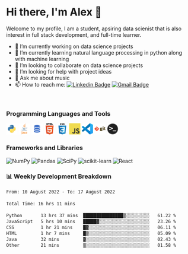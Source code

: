 # Hi there, I'm Alex  👋

Welcome to my profile, I am a student, apsiring data scienist that is also interest in full stack development, and full-time learner. 

- 🔭 I’m currently working on data science projects
- 🌱 I’m currently learning natural language processing in python along with machine learning
- 👯 I’m looking to collaborate on data science projects
- 🤔 I’m looking for help with project ideas
- 💬 Ask me about music
- 📫 How to reach me: [![Linkedin Badge](https://img.shields.io/badge/Alex%20Chen-blue?style=flat&logo=linkedin&labelColor=blue&link=https://www.linkedin.com/in/alex-chen-112523chen)](https://www.linkedin.com/in/alex-chen-112523chen/) [![Gmail Badge](https://img.shields.io/badge/-Alex%20Chen-c14438?style=flat&logo=Gmail&logoColor=white&link=mailto:112623chen@gmail.com)](mailto:112623chen@gmail.com)

<br>

### Programming Languages and Tools
<code><img height="30" src="https://raw.githubusercontent.com/github/explore/80688e429a7d4ef2fca1e82350fe8e3517d3494d/topics/python/python.png"></code>
<code><img height="30" src="https://raw.githubusercontent.com/github/explore/5b3600551e122a3277c2c5368af2ad5725ffa9a1/topics/java/java.png"></code>
<code><img height="30" src="https://raw.githubusercontent.com/github/explore/80688e429a7d4ef2fca1e82350fe8e3517d3494d/topics/sql/sql.png"></code>
<code><img height="30" src="https://raw.githubusercontent.com/github/explore/80688e429a7d4ef2fca1e82350fe8e3517d3494d/topics/html/html.png"></code>
<code><img height="30" src="https://raw.githubusercontent.com/github/explore/80688e429a7d4ef2fca1e82350fe8e3517d3494d/topics/css/css.png"></code>
<code><img height="30" src="https://raw.githubusercontent.com/github/explore/80688e429a7d4ef2fca1e82350fe8e3517d3494d/topics/javascript/javascript.png"></code>
<code><img height="30" src="https://raw.githubusercontent.com/github/explore/80688e429a7d4ef2fca1e82350fe8e3517d3494d/topics/visual-studio-code/visual-studio-code.png"></code>
<code><img height="30" src="https://raw.githubusercontent.com/github/explore/80688e429a7d4ef2fca1e82350fe8e3517d3494d/topics/git/git.png"></code>
<code><img height="30" src="https://raw.githubusercontent.com/github/explore/80688e429a7d4ef2fca1e82350fe8e3517d3494d/topics/terminal/terminal.png"></code>
<br>

### Frameworks and Libraries 
![NumPy](https://img.shields.io/badge/numpy-%23013243.svg?style=for-the-badge&logo=numpy&logoColor=red)
![Pandas](https://img.shields.io/badge/pandas-%23150458.svg?style=for-the-badge&logo=pandas&logoColor=white)
![SciPy](https://img.shields.io/badge/SciPy-%230C55A5.svg?style=for-the-badge&logo=scipy&logoColor=%white)
![scikit-learn](https://img.shields.io/badge/scikit--learn-%23F7931E.svg?style=for-the-badge&logo=scikit-learn&logoColor=white)
![React](https://img.shields.io/badge/react-%2320232a.svg?style=for-the-badge&logo=react&logoColor=%2361DAFB)
<br>

### 📊 Weekly Development Breakdown
<!--START_SECTION:waka-->

```text
From: 10 August 2022 - To: 17 August 2022

Total Time: 16 hrs 11 mins

Python       13 hrs 37 mins  ███████████████▒░░░░░░░░░   61.22 %
JavaScript   5 hrs 10 mins   █████▓░░░░░░░░░░░░░░░░░░░   23.26 %
CSS          1 hr 21 mins    █▓░░░░░░░░░░░░░░░░░░░░░░░   06.11 %
HTML         1 hr 7 mins     █▒░░░░░░░░░░░░░░░░░░░░░░░   05.09 %
Java         32 mins         ▓░░░░░░░░░░░░░░░░░░░░░░░░   02.43 %
Other        21 mins         ▒░░░░░░░░░░░░░░░░░░░░░░░░   01.58 %
```

<!--END_SECTION:waka-->
